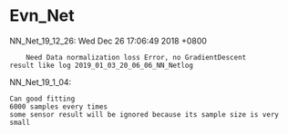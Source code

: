 # Evn_Net
NN_Net_19_12_26: Wed Dec 26 17:06:49 2018 +0800
        
        Need Data normalization loss Error, no GradientDescent
	result like log 2019_01_03_20_06_06_NN_Netlog
NN_Net_19_1_04:

	Can good fitting 
	6000 samples every times
	some sensor result will be ignored because its sample size is very small
